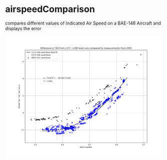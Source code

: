 # airspeedComparison
compares different values of Indicated Air Speed on a BAE-146 Aircraft and displays the error

![errorPLot](errorPlot.png)
